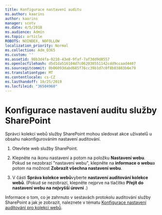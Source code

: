 ```yaml
---
title: Konfigurace nastavení auditu
ms.author: kaarins
author: kaarins
manager: scotv
ms.date: 4/5/2018
ms.audience: Admin
ms.topic: article
ROBOTS: NOINDEX, NOFOLLOW
localization_priority: Normal
ms.collection: Adm_O365
ms.custom: ''
ms.assetid: 98b3d4fa-9210-43e8-9faf-7af3dd9d8557
ms.openlocfilehash: d5d1da516104d7c062038551142cdd9ccaad4407
ms.sourcegitcommit: 0b06093dabd685f76cc39b1d7c0f8b03883b6e79
ms.translationtype: MT
ms.contentlocale: cs-CZ
ms.lasthandoff: 10/25/2019
ms.locfileid: "36504960"
---
```

# <a name="configure-sharepoint-audit-settings"></a>Konfigurace nastavení auditu služby SharePoint

Správci kolekcí webů služby SharePoint mohou sledovat akce uživatelů u obsahu nakonfigurováním nastavení auditování.
  
1. Otevřete web služby SharePoint.
    
2. Klepněte na ikonu nastavení a potom na položku **Nastavení webu**. Pokud se nezobrazí "nastavení webu", klepněte na **informace o webu**a potom na možnost **Zobrazit všechna nastavení webu**.
    
3. V části **Správa kolekce webů**vyberte **nastavení auditování kolekce webů**. (Pokud se nezobrazí, klepněte nejprve na tlačítko **Přejít do nastavení webu na nejvyšší úrovni** .) 
    
Informace o tom, co je zahrnuto v sestavách protokolu auditování služby SharePoint a jak je zobrazit, naleznete v tématu [Konfigurace nastavení auditování pro kolekci webů](https://go.microsoft.com/fwlink/?linkid=404050).
  

